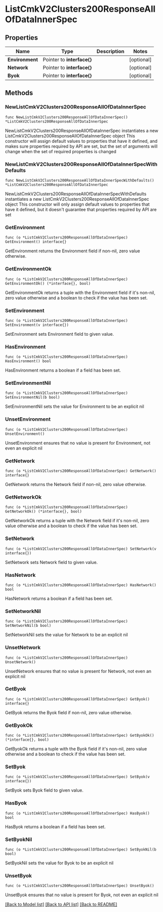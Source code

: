 # ListCmkV2Clusters200ResponseAllOfDataInnerSpec

## Properties

Name | Type | Description | Notes
------------ | ------------- | ------------- | -------------
**Environment** | Pointer to **interface{}** |  | [optional] 
**Network** | Pointer to **interface{}** |  | [optional] 
**Byok** | Pointer to **interface{}** |  | [optional] 

## Methods

### NewListCmkV2Clusters200ResponseAllOfDataInnerSpec

`func NewListCmkV2Clusters200ResponseAllOfDataInnerSpec() *ListCmkV2Clusters200ResponseAllOfDataInnerSpec`

NewListCmkV2Clusters200ResponseAllOfDataInnerSpec instantiates a new ListCmkV2Clusters200ResponseAllOfDataInnerSpec object
This constructor will assign default values to properties that have it defined,
and makes sure properties required by API are set, but the set of arguments
will change when the set of required properties is changed

### NewListCmkV2Clusters200ResponseAllOfDataInnerSpecWithDefaults

`func NewListCmkV2Clusters200ResponseAllOfDataInnerSpecWithDefaults() *ListCmkV2Clusters200ResponseAllOfDataInnerSpec`

NewListCmkV2Clusters200ResponseAllOfDataInnerSpecWithDefaults instantiates a new ListCmkV2Clusters200ResponseAllOfDataInnerSpec object
This constructor will only assign default values to properties that have it defined,
but it doesn't guarantee that properties required by API are set

### GetEnvironment

`func (o *ListCmkV2Clusters200ResponseAllOfDataInnerSpec) GetEnvironment() interface{}`

GetEnvironment returns the Environment field if non-nil, zero value otherwise.

### GetEnvironmentOk

`func (o *ListCmkV2Clusters200ResponseAllOfDataInnerSpec) GetEnvironmentOk() (*interface{}, bool)`

GetEnvironmentOk returns a tuple with the Environment field if it's non-nil, zero value otherwise
and a boolean to check if the value has been set.

### SetEnvironment

`func (o *ListCmkV2Clusters200ResponseAllOfDataInnerSpec) SetEnvironment(v interface{})`

SetEnvironment sets Environment field to given value.

### HasEnvironment

`func (o *ListCmkV2Clusters200ResponseAllOfDataInnerSpec) HasEnvironment() bool`

HasEnvironment returns a boolean if a field has been set.

### SetEnvironmentNil

`func (o *ListCmkV2Clusters200ResponseAllOfDataInnerSpec) SetEnvironmentNil(b bool)`

 SetEnvironmentNil sets the value for Environment to be an explicit nil

### UnsetEnvironment
`func (o *ListCmkV2Clusters200ResponseAllOfDataInnerSpec) UnsetEnvironment()`

UnsetEnvironment ensures that no value is present for Environment, not even an explicit nil
### GetNetwork

`func (o *ListCmkV2Clusters200ResponseAllOfDataInnerSpec) GetNetwork() interface{}`

GetNetwork returns the Network field if non-nil, zero value otherwise.

### GetNetworkOk

`func (o *ListCmkV2Clusters200ResponseAllOfDataInnerSpec) GetNetworkOk() (*interface{}, bool)`

GetNetworkOk returns a tuple with the Network field if it's non-nil, zero value otherwise
and a boolean to check if the value has been set.

### SetNetwork

`func (o *ListCmkV2Clusters200ResponseAllOfDataInnerSpec) SetNetwork(v interface{})`

SetNetwork sets Network field to given value.

### HasNetwork

`func (o *ListCmkV2Clusters200ResponseAllOfDataInnerSpec) HasNetwork() bool`

HasNetwork returns a boolean if a field has been set.

### SetNetworkNil

`func (o *ListCmkV2Clusters200ResponseAllOfDataInnerSpec) SetNetworkNil(b bool)`

 SetNetworkNil sets the value for Network to be an explicit nil

### UnsetNetwork
`func (o *ListCmkV2Clusters200ResponseAllOfDataInnerSpec) UnsetNetwork()`

UnsetNetwork ensures that no value is present for Network, not even an explicit nil
### GetByok

`func (o *ListCmkV2Clusters200ResponseAllOfDataInnerSpec) GetByok() interface{}`

GetByok returns the Byok field if non-nil, zero value otherwise.

### GetByokOk

`func (o *ListCmkV2Clusters200ResponseAllOfDataInnerSpec) GetByokOk() (*interface{}, bool)`

GetByokOk returns a tuple with the Byok field if it's non-nil, zero value otherwise
and a boolean to check if the value has been set.

### SetByok

`func (o *ListCmkV2Clusters200ResponseAllOfDataInnerSpec) SetByok(v interface{})`

SetByok sets Byok field to given value.

### HasByok

`func (o *ListCmkV2Clusters200ResponseAllOfDataInnerSpec) HasByok() bool`

HasByok returns a boolean if a field has been set.

### SetByokNil

`func (o *ListCmkV2Clusters200ResponseAllOfDataInnerSpec) SetByokNil(b bool)`

 SetByokNil sets the value for Byok to be an explicit nil

### UnsetByok
`func (o *ListCmkV2Clusters200ResponseAllOfDataInnerSpec) UnsetByok()`

UnsetByok ensures that no value is present for Byok, not even an explicit nil

[[Back to Model list]](../README.md#documentation-for-models) [[Back to API list]](../README.md#documentation-for-api-endpoints) [[Back to README]](../README.md)


